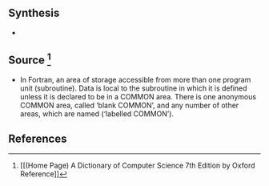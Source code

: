 ## Synthesis
- 
## Source [^1]
- In Fortran, an area of storage accessible from more than one program unit (subroutine). Data is local to the subroutine in which it is defined unless it is declared to be in a COMMON area. There is one anonymous COMMON area, called ‘blank COMMON’, and any number of other areas, which are named (‘labelled COMMON’).
## References

[^1]: [[(Home Page) A Dictionary of Computer Science 7th Edition by Oxford Reference]]
